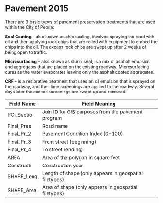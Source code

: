 ﻿
Pavement 2015
=============


There are 3 basic types of pavement preservation treatments that are used within the City of Peoria:

**Seal Coating** – also known as chip sealing, involves spraying the road with oil and then applying rock chips that are rolled with equipment to embed the chips into the oil.  The excess rock chips are swept up after 2 weeks of being open to traffic.

**Microsurfacing** – also known as slurry seal, is a mix of asphalt emulsion and aggregates that are placed on the existing roadway.  Microsurfacing cures as the water evaporates leaving only the asphalt coated aggregates.  

**CRF** – is a restorative treatment that uses an oil emulsion that is sprayed on the roadway, and then lime screenings are applied to the roadway.  Several days later the excess screenings are swept up and removed.  
 


| Field Name   | Field Meaning                                          |
|--------------|--------------------------------------------------------|
| PCI\_Sectio  | Join ID for GIS purposes from the pavement program     |
| Final\_Pres  | Road name                                              |
| Final\_Pr\_2 | Pavement Condition Index (0-100)                       |
| Final\_Pr\_3 | From street (beginning)                                |
| Final\_Pr\_4 | To street (ending)                                     |
| AREA         | Area of the polygon in square feet                     |
| Constructi   | Construction year                                      |
| SHAPE\_Leng  | Length of shape (only appears in geospatial filetypes) |
| SHAPE\_Area  | Area of shape (only appears in geospatial filetypes)    |
